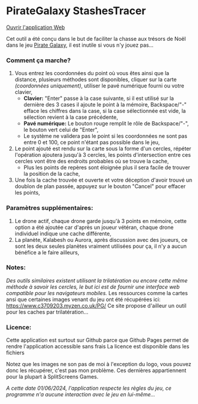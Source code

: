 # PirateGalaxy StashesTracer
[Ouvrir l'application Web](https://mralinoe.github.io/PirateGalaxyStashesTracer/)

Cet outil a été conçu dans le but de faciliter la chasse aux trésors de Noël dans le jeu [Pirate Galaxy]([https://pages.github.com/](https://pirategalaxy.com)), il est inutile si vous n'y jouez pas...
### Comment ça marche?
1) Vous entrez les coordonnées du point où vous êtes ainsi que la distance, plusieurs méthodes sont disponibles, cliquer sur la carte *(coordonnées uniquement)*, utiliser le pavé numérique fourni ou votre clavier,
   - **Clavier:** "Enter" passe à la case suivante, si il est utilisé sur la dernière des 3 cases il ajoute le point à la mémoire, Backspace/"-" efface les chiffres dans la case, si la case sélectionnée est vide, la sélection revient à la case précédente,
   - **Pavé numérique:** Le bouton rouge remplit le rôle de Backspace/"-", le bouton vert celui de "Enter",
   - Le système ne validera pas le point si les coordonnées ne sont pas entre 0 et 100, ce point n'étant pas possible dans le jeu,
2) Le point ajouté est rendu sur la carte sous la forme d'un cercles, répéter l'opération ajoutera jusqu'à 3 cercles, les points d'intersection entre ces cercles vont être des endroits probables où se trouve la cache,
   - Plus les points de repères sont éloignée plus il sera facile de trouver la position de la cache,
3) Une fois la cache trouvée et ouverte et votre déception d'avoir trouvé un doublon de plan passée, appuyez sur le bouton "Cancel" pour effacer les points,

### Paramètres supplémentaires:
1) Le drone actif, chaque drone garde jusqu'à 3 points en mémoire, cette option a été ajoutée car d'après un joueur vétéran, chaque drone individuel indique une cache différente,
2) La planète, Kalabesh ou Aurora, après discussion avec des joueurs, ce sont les deux seules planètes vraiment utilisées pour ça, il n'y a aucun bénéfice a le faire ailleurs,

### Notes:
*Des outils similaires existent utilisant la trilatération ou encore cette même méthode à savoir les cercles, le but ici est de fournir une interface web compatible pour les navigateurs mobiles.*
Les ressources comme la cartes ansi que certaines images venant du jeu ont été récupérées ici: https://www.c3709203.myzen.co.uk/PG/
Ce site propose d'ailleur un outil pour les caches par trilatération...

### Licence:
Cette application est surtout sur Github parce que Github Pages permet de rendre l'application accessible sans frais
La licence est disponible dans les fichiers

Notez que les images ne son pas de moi à l'exception du logo, vous pouvez donc les récupérer, c'est pas mon problème.
Ces dernières appartiennent pour la plupart à SplitScreens Games.

*A cette date 01/06/2024, l'application respecte les règles du jeu, ce programme n'a aucune interaction avec le jeu en lui-même...*
